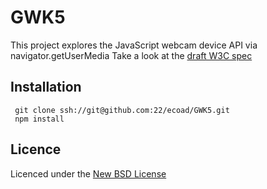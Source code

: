 # GWK5

This project explores the JavaScript webcam device API via navigator.getUserMedia
Take a look at the [draft W3C spec](http://dev.w3.org/2011/webrtc/editor/getusermedia.html)

## Installation
     git clone ssh://git@github.com:22/ecoad/GWK5.git
     npm install

## Licence
Licenced under the [New BSD License](http://opensource.org/licenses/bsd-license.php)